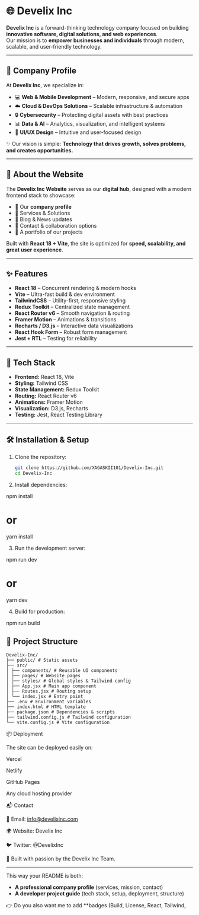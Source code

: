 # 🌐 Develix Inc

**Develix Inc** is a forward-thinking technology company focused on building **innovative software, digital solutions, and web experiences**.  
Our mission is to **empower businesses and individuals** through modern, scalable, and user-friendly technology.

---

## 🏢 Company Profile

At **Develix Inc**, we specialize in:

- 💻 **Web & Mobile Development** – Modern, responsive, and secure apps  
- ☁️ **Cloud & DevOps Solutions** – Scalable infrastructure & automation  
- 🔒 **Cybersecurity** – Protecting digital assets with best practices  
- 📊 **Data & AI** – Analytics, visualization, and intelligent systems  
- 🎨 **UI/UX Design** – Intuitive and user-focused design  

✨ Our vision is simple: **Technology that drives growth, solves problems, and creates opportunities.**

---

## 🚀 About the Website

The **Develix Inc Website** serves as our **digital hub**, designed with a modern frontend stack to showcase:

- 📝 Our **company profile**  
- 📌 Services & Solutions  
- 📰 Blog & News updates  
- 📩 Contact & collaboration options  
- 🎨 A portfolio of our projects  

Built with **React 18 + Vite**, the site is optimized for **speed, scalability, and great user experience**.

---

## ✨ Features

- **React 18** – Concurrent rendering & modern hooks  
- **Vite** – Ultra-fast build & dev environment  
- **TailwindCSS** – Utility-first, responsive styling  
- **Redux Toolkit** – Centralized state management  
- **React Router v6** – Smooth navigation & routing  
- **Framer Motion** – Animations & transitions  
- **Recharts / D3.js** – Interactive data visualizations  
- **React Hook Form** – Robust form management  
- **Jest + RTL** – Testing for reliability  

---

## 📁 Tech Stack

- **Frontend:** React 18, Vite  
- **Styling:** Tailwind CSS  
- **State Management:** Redux Toolkit  
- **Routing:** React Router v6  
- **Animations:** Framer Motion  
- **Visualization:** D3.js, Recharts  
- **Testing:** Jest, React Testing Library  

---

## 🛠️ Installation & Setup

1. Clone the repository:
   ```bash
   git clone https://github.com/XAGASKII101/Develix-Inc.git
   cd Develix-Inc

2. Install dependencies:

npm install
# or
yarn install


3. Run the development server:

npm run dev
# or
yarn dev


4. Build for production:

npm run build

## 📁 Project Structure
```
Develix-Inc/
├── public/ # Static assets
├── src/
│ ├── components/ # Reusable UI components
│ ├── pages/ # Website pages
│ ├── styles/ # Global styles & Tailwind config
│ ├── App.jsx # Main app component
│ ├── Routes.jsx # Routing setup
│ └── index.jsx # Entry point
├── .env # Environment variables
├── index.html # HTML template
├── package.json # Dependencies & scripts
├── tailwind.config.js # Tailwind configuration
└── vite.config.js # Vite configuration
```

📦 Deployment

The site can be deployed easily on:

Vercel

Netlify

GitHub Pages

Any cloud hosting provider

📬 Contact

📧 Email: info@develixinc.com

🌍 Website: Develix Inc

🐦 Twitter: @DevelixInc

💙 Built with passion by the Develix Inc Team.


---

This way your README is both:  
- **A professional company profile** (services, mission, contact)  
- **A developer project guide** (tech stack, setup, deployment, structure)  

👉 Do you also want me to add **badges (Build, License, React, Tailwind, 
